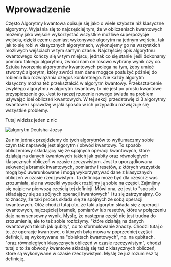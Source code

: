 # Wprowadzenie

Często Algorytmy kwantowa opisuje się jako o wiele szybsze niż klasyczne algorytmy. Wyjaśnia się to najczęściej tym, że w obliczeniach kwantowych możemy jako wejście wykorzystać wszystkie możliwe superpozycje wejścia, dzięki czemu zamiast wykonywać algorytm na jednym wejściu, tak jak to się robi w klasycznych algorytmach, wykonujemy go na wszystkich możliwych wejściach w tym samym czasie. Najczęściej opis algorytmu kwantowego kończy się w tym miejscu, jednak co się stanie  jeśli dokonamy pomiaru takiego algorytmu, zwróci nam on losowo wybrany wynik czy co. Sztuka tworzenia algorytmów kwantowych polega na tym, żeby umieć stworzyć algorytm, który zwróci nam dane mogące posłużyć później do robienia lub rozwiązania czegoś konkretnego. Nie każdy algorytm klasyczny można też przekształcić w algorytm kwantowy. Przekształcenie zwykłego algorytmu w algorytm kwantowy to nie jest po prostu kwantowe przyspieszenie go. Jest to raczej rzucenie nowego światła na problem używając idei obliczeń kwantowych. W tej sekcji przedstawię ci 3 algorytmy kwantowe i sprawdzę w jaki sposób w ich przypadku rozwiązuje się wszystkie problemy.

Tutaj widzisz jeden z nic

![algorytm Deutsha-Jozsy](../../img/algorytm-Deutscha-Jozsy.png)

Za nim jednak przejdziemy do tych algorytmów to wytłumaczmy sobie czym tak naprawdę jest algorytm / obwód kwantowy. To sposób obliczeniowy składający się ze spójnych operacji kwantowych, które działają na danych kwantowych takich jak qubity oraz równoległych klasycznych obliczeń w czasie rzeczywistym. Jest to uporządkowana sekwencja bramek kwantowych, pomiarów i resetów, z których wszystkie mogą być uwarunkowane i mogą wykorzystywać dane z klasycznych obliczeń w czasie rzeczywistym. Ta definicja może być dla części z was zrozumiała, ale na wszelki wypadek rozbijmy ją sobie na części. Zajmijmy się najpierw pierwszą częścią tej definicji. Mówi ona, że jest to "sposób składający się ze spójnych operacji kwantowych" i tu się zatrzymajmy. Co to znaczy, że taki proces składa się ze spójnych ze sobą operacji kwantowych. Otóż chodzi tutaj oto, że taki algorytm składa się z operacji kwantowych, najczęściej bramek, pomiarów lub resetów, które w połączeniu daje nam sensowny wynik. Myślę, że następna część nie jest trudna do zrozumienia, ale to też sobie rozłożymy. "które działają na danych kwantowych takich jak qubity", co to sformułowanie znaczy. Chodzi tutaj o to, że operacje kwantowe, o których byłą mowa w poprzedniej części definicji, są wykonywane na "obiektach kwantowych", np. na qubitach.  "oraz równoległych klasycznych obliczeń w czasie rzeczywistym", chodzi tutaj o to że obwody kwantowe składają się też z klasycznych obliczeń, które są wykonywane w czasie rzeczywistym. Myślę że już rozumiesz tą definicję.
